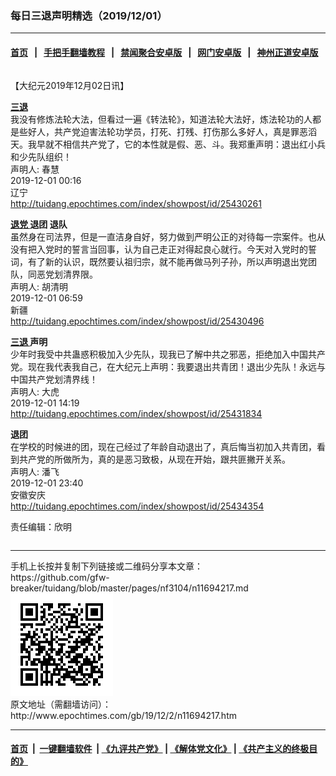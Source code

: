 ### 每日三退声明精选（2019/12/01）
------------------------

#### [首页](https://github.com/gfw-breaker/banned-news/blob/master/README.md) &nbsp;&nbsp;|&nbsp;&nbsp; [手把手翻墙教程](https://github.com/gfw-breaker/guides/wiki) &nbsp;&nbsp;|&nbsp;&nbsp; [禁闻聚合安卓版](https://github.com/gfw-breaker/bn-android) &nbsp;&nbsp;|&nbsp;&nbsp; [网门安卓版](https://github.com/oGate2/oGate) &nbsp;&nbsp;|&nbsp;&nbsp; [神州正道安卓版](https://github.com/SzzdOgate/update) 



<div class="column" id="artbody" itemprop="articleBody">
 <!-- article content begin -->
 <p>
  【大纪元2019年12月02日讯】
 </p>
 <p>
  <strong>
   <a href="http://www.epochtimes.com/gb/tag/%E4%B8%89%E9%80%80.html">
    三退
   </a>
  </strong>
  <br/>
  我没有修炼法轮大法，但看过一遍《转法轮》，知道法轮大法好，炼法轮功的人都是些好人，共产党迫害法轮功学员，打死、打残、打伤那么多好人，真是罪恶滔天。我早就不相信共产党了，它的本性就是假、恶、斗。我郑重声明：退出红小兵和少先队组织！
  <br/>
  声明人: 春慧
  <br/>
  2019-12-01 00:16
  <br/>
  辽宁
  <br/>
  <a href="http://tuidang.epochtimes.com/index/showpost/id/25430261">
   http://tuidang.epochtimes.com/index/showpost/id/25430261
  </a>
 </p>
 <p>
  <strong>
   <a href="http://www.epochtimes.com/gb/tag/%E9%80%80%E5%85%9A.html">
    退党
   </a>
   退团 退队
  </strong>
  <br/>
  虽然身在司法界，但是一直洁身自好，努力做到严明公正的对待每一宗案件。也从没有把入党时的誓言当回事，认为自己走正对得起良心就行。今天对入党时的誓词，有了新的认识，既然要认祖归宗，就不能再做马列子孙，所以声明退出党团队，同恶党划清界限。
  <br/>
  声明人: 胡清明
  <br/>
  2019-12-01 06:59
  <br/>
  新疆
  <br/>
  <a href="http://tuidang.epochtimes.com/index/showpost/id/25430496">
   http://tuidang.epochtimes.com/index/showpost/id/25430496
  </a>
 </p>
 <p>
  <strong>
   <a href="http://www.epochtimes.com/gb/tag/%E4%B8%89%E9%80%80.html">
    三退
   </a>
   声明
  </strong>
  <br/>
  少年时我受中共蛊惑积极加入少先队，现我已了解中共之邪恶，拒绝加入中国共产党。现在我代表我自己，在大纪元上声明：我要退出共青团！退出少先队！永远与中国共产党划清界线！
  <br/>
  声明人: 大虎
  <br/>
  2019-12-01 14:19
  <br/>
  <a href="http://tuidang.epochtimes.com/index/showpost/id/25431834">
   http://tuidang.epochtimes.com/index/showpost/id/25431834
  </a>
 </p>
 <p>
  <strong>
   退团
  </strong>
  <br/>
  在学校的时候进的团，现在己经过了年龄自动退出了，真后悔当初加入共青团，看到共产党的所做所为，真的是恶习致极，从现在开始，跟共匪撇开关系。
  <br/>
  声明人: 潘飞
  <br/>
  2019-12-01 23:40
  <br/>
  安徽安庆
  <br/>
  <a href="http://tuidang.epochtimes.com/index/showpost/id/25434354">
   http://tuidang.epochtimes.com/index/showpost/id/25434354
  </a>
 </p>
 <p>
  责任编辑：欣明
 </p>
 <!-- article content end -->
 <div id="below_article_ad">
  <div id="below_article_ad_inner">
  </div>
 </div>
</div>

<hr/>
手机上长按并复制下列链接或二维码分享本文章：<br/>
https://github.com/gfw-breaker/tuidang/blob/master/pages/nf3104/n11694217.md <br/>
<a href='https://github.com/gfw-breaker/tuidang/blob/master/pages/nf3104/n11694217.md'><img src='https://github.com/gfw-breaker/tuidang/blob/master/pages/nf3104/n11694217.md.png'/></a> <br/>
原文地址（需翻墙访问）：http://www.epochtimes.com/gb/19/12/2/n11694217.htm


------------------------
#### [首页](https://github.com/gfw-breaker/banned-news/blob/master/README.md) &nbsp;|&nbsp; [一键翻墙软件](https://github.com/gfw-breaker/nogfw/blob/master/README.md) &nbsp;| [《九评共产党》](https://github.com/gfw-breaker/9ping.md/blob/master/README.md#九评之一评共产党是什么) | [《解体党文化》](https://github.com/gfw-breaker/jtdwh.md/blob/master/README.md) | [《共产主义的终极目的》](https://github.com/gfw-breaker/gczydzjmd.md/blob/master/README.md)


<img src='http://gfw-breaker.win/tuidang/pages/nf3104/n11694217.md' width='0px' height='0px'/>